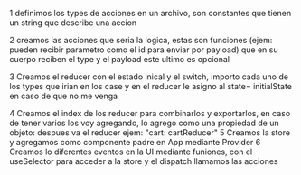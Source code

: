 1 definimos los types de acciones en un archivo, son constantes que tienen un string que describe una accion

2 creamos las acciones que seria la logica, estas son funciones (ejem: pueden recibir parametro como el id para enviar por payload) 
que en su cuerpo reciben el type y el payload este ultimo es opcional


3 Creamos el reducer con el estado inical y el switch, importo cada uno de los types que irian en los case y en el reducer le asigno al state= initialState en caso de que no me venga

4 Creamos el index de los reducer para combinarlos y exportarlos, en caso de tener varios los voy agregando, lo agrego como una propiedad de un objeto: despues va el reducer ejem: "cart: cartReducer"
5 Creamos la store y agregamos como componente padre en App mediante Provider
6 Creamos lo diferentes eventos en la UI mediante funiones, con el useSelector para acceder a la store y el dispatch llamamos las acciones
